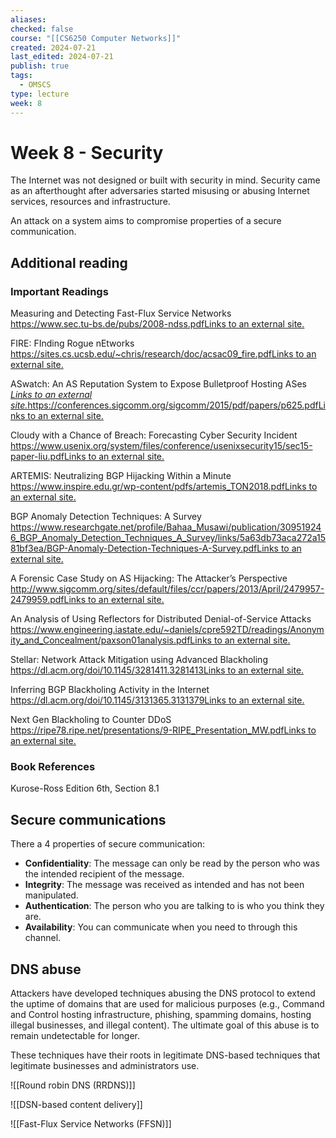 ```yaml
---
aliases: 
checked: false
course: "[[CS6250 Computer Networks]]"
created: 2024-07-21
last_edited: 2024-07-21
publish: true
tags:
  - OMSCS
type: lecture
week: 8
---
```

# Week 8 - Security

The Internet was not designed or built with security in mind. Security came as an afterthought after adversaries started misusing or abusing Internet services, resources and infrastructure.

An attack on a system aims to compromise properties of a secure communication.

## Additional reading

### Important Readings

Measuring and Detecting Fast-Flux Service Networks  
[https://www.sec.tu-bs.de/pubs/2008-ndss.pdfLinks to an external site.](https://www.sec.tu-bs.de/pubs/2008-ndss.pdf)

FIRE: FInding Rogue nEtworks  
[https://sites.cs.ucsb.edu/~chris/research/doc/acsac09_fire.pdfLinks to an external site.](https://sites.cs.ucsb.edu/~chris/research/doc/acsac09_fire.pdf)

ASwatch: An AS Reputation System to Expose Bulletproof Hosting ASes  
_[Links to an external site.](https://conferences.sigcomm.org/sigcomm/2015/pdf/papers/p625.pdf)_[https://conferences.sigcomm.org/sigcomm/2015/pdf/papers/p625.pdfLinks to an external site.](https://conferences.sigcomm.org/sigcomm/2015/pdf/papers/p625.pdf)

Cloudy with a Chance of Breach: Forecasting Cyber Security Incident  
[https://www.usenix.org/system/files/conference/usenixsecurity15/sec15-paper-liu.pdfLinks to an external site.](https://www.usenix.org/system/files/conference/usenixsecurity15/sec15-paper-liu.pdf)

ARTEMIS: Neutralizing BGP Hijacking Within a Minute  
[https://www.inspire.edu.gr/wp-content/pdfs/artemis_TON2018.pdfLinks to an external site.](https://www.inspire.edu.gr/wp-content/pdfs/artemis_TON2018.pdf)

BGP Anomaly Detection Techniques: A Survey  
[https://www.researchgate.net/profile/Bahaa_Musawi/publication/309519246_BGP_Anomaly_Detection_Techniques_A_Survey/links/5a63db73aca272a1581bf3ea/BGP-Anomaly-Detection-Techniques-A-Survey.pdfLinks to an external site.](https://www.researchgate.net/profile/Bahaa_Musawi/publication/309519246_BGP_Anomaly_Detection_Techniques_A_Survey/links/5a63db73aca272a1581bf3ea/BGP-Anomaly-Detection-Techniques-A-Survey.pdf)

A Forensic Case Study on AS Hijacking: The Attacker’s Perspective  
[http://www.sigcomm.org/sites/default/files/ccr/papers/2013/April/2479957-2479959.pdfLinks to an external site.](http://www.sigcomm.org/sites/default/files/ccr/papers/2013/April/2479957-2479959.pdf)

An Analysis of Using Reflectors for Distributed Denial-of-Service Attacks  
[https://www.engineering.iastate.edu/~daniels/cpre592TD/readings/Anonymity_and_Concealment/paxson01analysis.pdfLinks to an external site.](https://www.engineering.iastate.edu/~daniels/cpre592TD/readings/Anonymity_and_Concealment/paxson01analysis.pdf)

Stellar: Network Attack Mitigation using Advanced Blackholing  
[https://dl.acm.org/doi/10.1145/3281411.3281413Links to an external site.](https://dl.acm.org/doi/10.1145/3281411.3281413)

Inferring BGP Blackholing Activity in the Internet  
[https://dl.acm.org/doi/10.1145/3131365.3131379Links to an external site.](https://dl.acm.org/doi/10.1145/3131365.3131379)

Next Gen Blackholing to Counter DDoS  
[https://ripe78.ripe.net/presentations/9-RIPE_Presentation_MW.pdfLinks to an external site.](https://ripe78.ripe.net/presentations/9-RIPE_Presentation_MW.pdf "Link")

### Book References

Kurose-Ross Edition 6th, Section 8.1

## Secure communications

There a 4 properties of secure communication:
- **Confidentiality**: The message can only be read by the person who was the intended recipient of the message.
- **Integrity**: The message was received as intended and has not been manipulated. 
- **Authentication**: The person who you are talking to is who you think they are.
- **Availability**: You can communicate when you need to through this channel.

## DNS abuse

Attackers have developed techniques abusing the DNS protocol to extend the uptime of domains that are used for malicious purposes (e.g., Command and Control hosting infrastructure, phishing, spamming domains, hosting illegal businesses, and illegal content). The ultimate goal of this abuse is to remain undetectable for longer.

These techniques have their roots in legitimate DNS-based techniques that legitimate businesses and administrators use.

![[Round robin DNS (RRDNS)]]

![[DSN-based content delivery]]

![[Fast-Flux Service Networks (FFSN)]]

